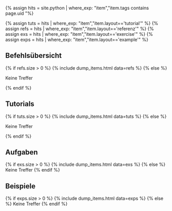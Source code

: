 
{% assign hits = site.python | where_exp: "item","item.tags contains page.uid "%}

{% assign tuts = hits | where_exp: "item","item.layout=='tutorial'" %}
{% assign refs = hits | where_exp: "item","item.layout=='referenz'" %}
{% assign exs = hits | where_exp: "item","item.layout=='exercise'" %}
{% assign exps = hits | where_exp: "item","item.layout=='example'" %}

## Befehlsübersicht
{% if refs.size > 0 %}
{% include dump_items.html data=refs %}
{% else %}
<p>Keine Treffer</p>
{% endif %}

## Tutorials
{% if tuts.size > 0 %}
{% include dump_items.html data=tuts %}
{% else %}
<p>Keine Treffer</p>
{% endif %}

## Aufgaben
{% if exs.size > 0 %}
{% include dump_items.html data=exs %}
{% else %}
Keine Treffer
{% endif %}


## Beispiele
{% if exps.size > 0 %}
{% include dump_items.html data=exps %}
{% else %}
Keine Treffer
{% endif %}
